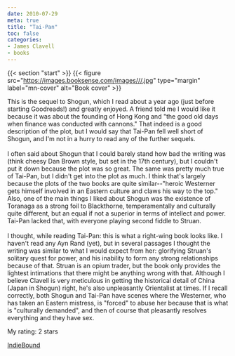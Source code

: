 ```yaml
---
date: 2010-07-29
meta: true
title: "Tai-Pan"
toc: false
categories:
- James Clavell
- books
---
```


{{< section "start" >}}
{{< figure src="https://images.booksense.com/images///.jpg" type="margin" label="mn-cover" alt="Book cover" >}}

This is the sequel to Shogun, which I read about a year ago (just before starting Goodreads!) and greatly enjoyed. A friend told me I would like it because it was about the founding of Hong Kong and "the good old days when finance was conducted with cannons." That indeed is a good description of the plot, but I would say that Tai-Pan fell well short of Shogun, and I'm not in a hurry to read any of the further sequels.<br /><br />I often said about Shogun that I could barely stand how bad the writing was (think cheesy Dan Brown style, but set in the 17th century), but I couldn't put it down because the plot was so great. The same was pretty much true of Tai-Pan, but I didn't get into the plot as much. I think that's largely because the plots of the two books are quite similar--"heroic Westerner gets himself involved in an Eastern culture and claws his way to the top." Also, one of the main things I liked about Shogun was the existence of Toranaga as a strong foil to Blackthorne, temperamentally and culturally quite different, but an equal if not a superior in terms of intellect and power. Tai-Pan lacked that, with everyone playing second fiddle to Struan.<br /><br />I thought, while reading Tai-Pan: this is what a right-wing book looks like. I haven't read any Ayn Rand (yet), but in several passages I thought the writing was similar to what I would expect from her: glorifying Struan's solitary quest for power, and his inability to form any strong relationships because of that. Struan is an opium trader, but the book only provides the lightest intimations that there might be anything wrong with that. Although I believe Clavell is very meticulous in getting the historical detail of China (Japan in Shogun) right, he's also unpleasantly Orientalist at times. If I recall correctly, both Shogun and Tai-Pan have scenes where the Westerner, who has taken an Eastern mistress, is "forced" to abuse her because that is what is "culturally demanded", and then of course that pleasantly resolves everything and they have sex. 

My rating: 2 stars  

[IndieBound](https://www.indiebound.org/book/)
